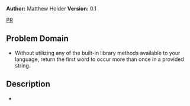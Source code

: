 **Author:** Matthew Holder
**Version:** 0.1

[PR]()

## Problem Domain

- Without utilizing any of the built-in library methods available to your language, return the first word to occur more than once in a provided string.

## Description

-